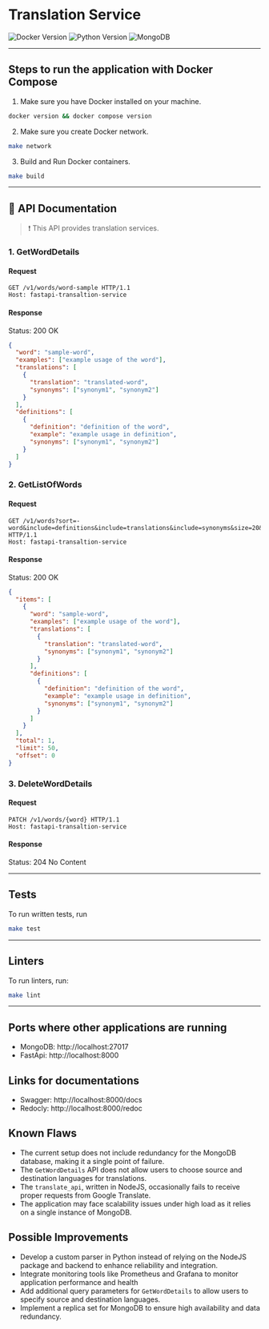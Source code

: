 
# Translation Service

![Docker Version](https://img.shields.io/badge/docker-v26.1.1-2496ED.svg?style=for-the-badge&logo=docker)
![Python Version](https://img.shields.io/badge/python-v3.11-blue.svg?style=for-the-badge&logo=python) ![MongoDB](https://img.shields.io/badge/MongoDB-47A248.svg?style=for-the-badge&logo=mongodb&logoColor=white)

---

## Steps to run the application with Docker Compose

1. Make sure you have Docker installed on your machine.
```bash
docker version && docker compose version
```

2. Make sure you create Docker network.
```bash
make network
```

3. Build and Run Docker containers.
```bash
make build
```
---
## 📕 API Documentation

> ❗ This API provides translation services.

### 1. GetWordDetails
#### Request
```http request
GET /v1/words/word-sample HTTP/1.1
Host: fastapi-transaltion-service
```
#### Response
Status: 200 OK
```json
{
  "word": "sample-word",
  "examples": ["example usage of the word"],
  "translations": [
    {
      "translation": "translated-word",
      "synonyms": ["synonym1", "synonym2"]
    }
  ],
  "definitions": [
    {
      "definition": "definition of the word",
      "example": "example usage in definition",
      "synonyms": ["synonym1", "synonym2"]
    }
  ]
}
```

### 2. GetListOfWords
#### Request
```http request
GET /v1/words?sort=-word&include=definitions&include=translations&include=synonyms&size=20&page=1 HTTP/1.1
Host: fastapi-transaltion-service
```
#### Response
Status: 200 OK
```json
{
  "items": [
    {
      "word": "sample-word",
      "examples": ["example usage of the word"],
      "translations": [
        {
          "translation": "translated-word",
          "synonyms": ["synonym1", "synonym2"]
        }
      ],
      "definitions": [
        {
          "definition": "definition of the word",
          "example": "example usage in definition",
          "synonyms": ["synonym1", "synonym2"]
        }
      ]
    }
  ],
  "total": 1,
  "limit": 50,
  "offset": 0
}
```

### 3. DeleteWordDetails
#### Request
```http request
PATCH /v1/words/{word} HTTP/1.1
Host: fastapi-transaltion-service
```
#### Response
Status: 204 No Content

---
## Tests
To run written tests, run
```bash
make test
 ```
---

## Linters
To run linters, run:
```bash
make lint
   ```
---


## Ports where other applications are running

- MongoDB: http://localhost:27017
- FastApi: http://localhost:8000

## Links for documentations
- Swagger: http://localhost:8000/docs
- Redocly: http://localhost:8000/redoc



## Known Flaws
- The current setup does not include redundancy for the MongoDB database, making it a single point of failure.
- The `GetWordDetails` API does not allow users to choose source and destination languages for translations.
- The `translate_api`, written in NodeJS, occasionally fails to receive proper requests from Google Translate.
- The application may face scalability issues under high load as it relies on a single instance of MongoDB.

## Possible Improvements
- Develop a custom parser in Python instead of relying on the NodeJS package and backend to enhance reliability and integration.
- Integrate monitoring tools like Prometheus and Grafana to monitor application performance and health
- Add additional query parameters for `GetWordDetails` to allow users to specify source and destination languages.
- Implement a replica set for MongoDB to ensure high availability and data redundancy.
